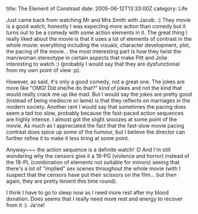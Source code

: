 title: The Element of Constrast
date: 2005-06-12T13:33:00Z
category: Life

Just came back from watching Mr and Mrs Smith with Jacob. :) They movie is a good watch, honestly I was expecting more action than comedy but it turns out to be a comedy with some action elements in it. The great thing I really liked about the movie is that it uses a lot of elements of contrast in the whole movie: everything including the visuals, character development, plot, the pacing of the movie… the most interesting part is how they twist the man/woman stereotype in certain aspects that make Pitt and Jolie interesting to watch :) (probably I would say that they are dysfunctional from my own point of view :p).

However, as said, it's only a good comedy, not a great one. The jokes are more like "OMG! Did she/he do that?" kind of jokes and not the kind that would really crack me up like mad. But I would say the jokes are pretty good (instead of being mediocre or lame) is that they reflects on marriages in the modern society. Another rant I would say that sometimes the pacing does seem a tad too slow, probably because the fast-paced action sequences are highly intense. I almost got the slight snoozes at some point of the movie. As much as I appreciated the fact that the fast-slow movie pacing contrast does spice up some of the humour, but I believe the director can further refine it to make it less tiring at some point.

Anyway~~~ the action sequence is a definite watch! :D And I'm still wondering why the censors give it a 18-PG (violence and horror) instead of the 18-PL (combination of elements not suitable for minors) seeing that there's a lot of "implied" sex scenes throughout the whole movie (with I suspect that the censors have put their scissors on the film… but then again, they are pretty lenient this time round).

I think I have to go to sleep now as I need more rest after my blood donation. Does seems that I really need more rest and energy to recover from it :). Ja'ne!
